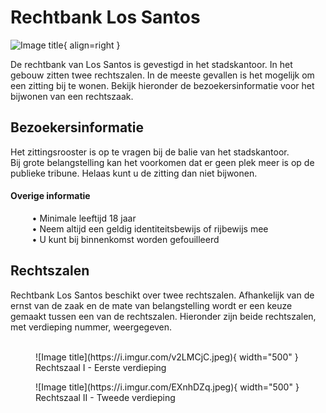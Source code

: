 # Rechtbank Los Santos

![Image title](https://i.imgur.com/twyZ7hL.png){ align=right }

De rechtbank van Los Santos is gevestigd in het stadskantoor. 
In het gebouw zitten twee rechtszalen.
In de meeste gevallen is het mogelijk om een zitting bij te wonen. 
Bekijk hieronder de bezoekersinformatie voor het bijwonen van een rechtszaak. 

## Bezoekersinformatie

Het zittingsrooster is op te vragen bij de balie van het stadskantoor. <br />
Bij grote belangstelling kan het voorkomen dat er geen plek meer is op de publieke tribune. 
Helaas kunt u de zitting dan niet bijwonen.

#### Overige informatie
&ensp; &nbsp; &nbsp; &nbsp; • Minimale leeftijd 18 jaar <br />
&ensp; &nbsp; &nbsp; &nbsp; • Neem altijd een geldig identiteitsbewijs of rijbewijs mee     
&ensp; &nbsp; &nbsp; &nbsp; • U kunt bij binnenkomst worden gefouilleerd  

## Rechtszalen

Rechtbank Los Santos beschikt over twee rechtszalen. 
Afhankelijk van de ernst van de zaak en de mate van belangstelling wordt er een keuze gemaakt tussen een van de rechtszalen.
Hieronder zijn beide rechtszalen, met verdieping nummer, weergegeven.
<br />
<br />

<figure markdown="span">
  ![Image title](https://i.imgur.com/v2LMCjC.jpeg){ width="500" }
  <figcaption>Rechtszaal I - Eerste verdieping</figcaption>
</figure>

<figure markdown="span">
  ![Image title](https://i.imgur.com/EXnhDZq.jpeg){ width="500" }
  <figcaption>Rechtszaal II - Tweede verdieping</figcaption>
</figure>